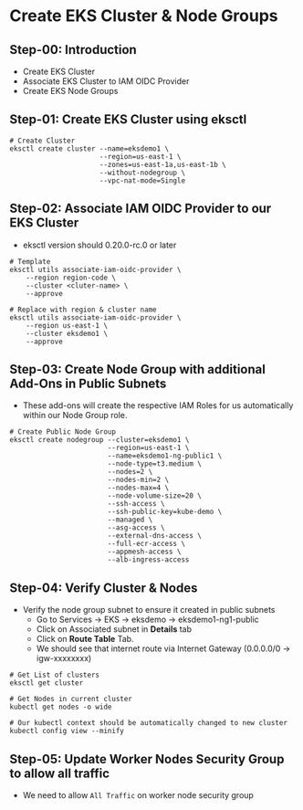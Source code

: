 # Create EKS Cluster & Node Groups

## Step-00: Introduction
- Create EKS Cluster
- Associate EKS Cluster to IAM OIDC Provider
- Create EKS Node Groups


## Step-01: Create EKS Cluster using eksctl
```
# Create Cluster
eksctl create cluster --name=eksdemo1 \
                      --region=us-east-1 \
                      --zones=us-east-1a,us-east-1b \
                      --without-nodegroup \
                      --vpc-nat-mode=Single   
```


## Step-02: Associate IAM OIDC Provider to our EKS Cluster
- eksctl version should 0.20.0-rc.0 or later 
```                   
# Template
eksctl utils associate-iam-oidc-provider \
    --region region-code \
    --cluster <cluter-name> \
    --approve

# Replace with region & cluster name
eksctl utils associate-iam-oidc-provider \
    --region us-east-1 \
    --cluster eksdemo1 \
    --approve
```


## Step-03: Create Node Group with additional Add-Ons in Public Subnets
- These add-ons will create the respective IAM Roles for us automatically within our Node Group role.
 
```
# Create Public Node Group   
eksctl create nodegroup --cluster=eksdemo1 \
                        --region=us-east-1 \
                        --name=eksdemo1-ng-public1 \
                        --node-type=t3.medium \
                        --nodes=2 \
                        --nodes-min=2 \
                        --nodes-max=4 \
                        --node-volume-size=20 \
                        --ssh-access \
                        --ssh-public-key=kube-demo \
                        --managed \
                        --asg-access \
                        --external-dns-access \
                        --full-ecr-access \
                        --appmesh-access \
                        --alb-ingress-access 
```

## Step-04: Verify Cluster & Nodes
- Verify the node group subnet to ensure it created in public subnets
  - Go to Services -> EKS -> eksdemo -> eksdemo1-ng1-public
  - Click on Associated subnet in **Details** tab
  - Click on **Route Table** Tab.
  - We should see that internet route via Internet Gateway (0.0.0.0/0 -> igw-xxxxxxxx)
```
# Get List of clusters
eksctl get cluster

# Get Nodes in current cluster
kubectl get nodes -o wide

# Our kubectl context should be automatically changed to new cluster
kubectl config view --minify
```

## Step-05: Update Worker Nodes Security Group to allow all traffic
- We need to allow `All Traffic` on worker node security group